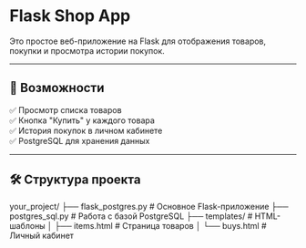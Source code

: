 # Flask Shop App

Это простое веб-приложение на Flask для отображения товаров, покупки и просмотра истории покупок.

---

## 🚀 Возможности

✅ Просмотр списка товаров  
✅ Кнопка "Купить" у каждого товара  
✅ История покупок в личном кабинете  
✅ PostgreSQL для хранения данных  

---

## 🛠️ Структура проекта

your_project/
├── flask_postgres.py # Основное Flask-приложение
├── postgres_sql.py # Работа с базой PostgreSQL
├── templates/ # HTML-шаблоны
│ ├── items.html # Страница товаров
│ └── buys.html # Личный кабинет

